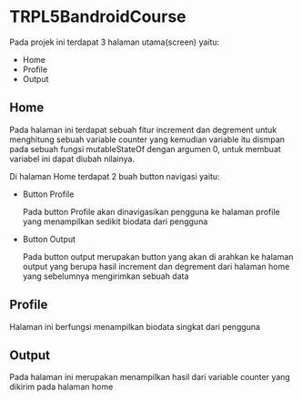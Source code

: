 # TRPL5BandroidCourse

Pada projek ini terdapat 3 halaman utama(screen) yaitu:
+ Home
+ Profile
+ Output

## Home

Pada halaman ini terdapat sebuah fitur increment dan degrement untuk menghitung sebuah variable counter yang kemudian variable itu dismpan pada sebuah fungsi mutableStateOf dengan argumen 0, untuk membuat variabel ini dapat diubah nilainya.

Di halaman Home terdapat 2 buah button navigasi yaitu:

+ Button Profile

  Pada button Profile akan dinavigasikan pengguna ke halaman profile yang menampilkan sedikit biodata dari pengguna
  
+ Button Output

  Pada button output merupakan button yang akan di arahkan ke halaman output yang berupa hasil increment dan degrement dari halaman home yang sebelumnya mengirimkan sebuah data


## Profile

Halaman ini berfungsi menampilkan biodata singkat dari pengguna

## Output
Pada halaman ini merupakan menampilkan hasil dari variable counter yang dikirim pada halaman home
